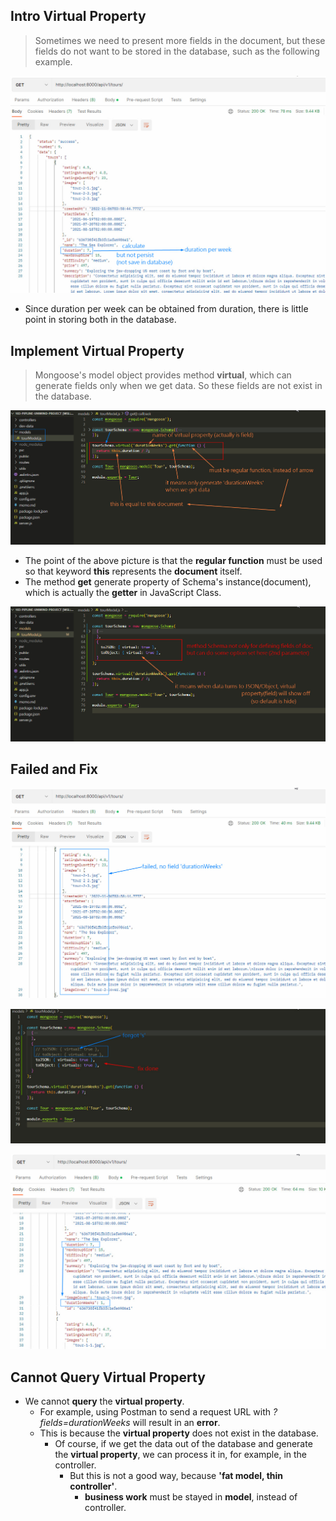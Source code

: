 ## **Intro Virtual Property**

> Sometimes we need to present more fields in the document, but these fields do not want to be stored in the database, such as the following example.

![Alt purpose](pic/bandicam%202022-11-13%2001-47-31-679.jpg)

- Since duration per week can be obtained from duration, there is little point in storing both in the database.

## **Implement Virtual Property**

> Mongoose's model object provides method **virtual**, which can generate fields only when we get data. So these fields are not exist in the database.

![Alt virtual method](pic/bandicam%202022-11-13%2001-52-36-423.jpg)

- The point of the above picture is that the **regular function** must be used so that keyword **this** represents the **document** itself.
- The method **get** generate property of Schema's instance(document), which is actually the **getter** in JavaScript Class.

![Alt Schema's option](pic/bandicam%202022-11-13%2001-55-52-670.jpg)

## **Failed and Fix**

![Alt failed](pic/bandicam%202022-11-13%2001-58-46-789.jpg)

![Alt fix](pic/bandicam%202022-11-13%2002-00-14-566.jpg)

![Alt success](pic/bandicam%202022-11-13%2002-00-44-681.jpg)

## **Cannot Query Virtual Property**

- We cannot **query** the **virtual property**.
  - For example, using Postman to send a request URL with _?fields=durationWeeks_ will result in an **error**.
  - This is because the **virtual property** does not exist in the database.
    - Of course, if we get the data out of the database and generate the **virtual property**, we can process it in, for example, in the controller.
      - But this is not a good way, because **'fat model, thin controller'**.
        - **business work** must be stayed in **model**, instead of controller.
